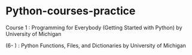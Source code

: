 # Python-courses-practice

Course 1 : 
Programming for Everybody (Getting Started with Python)
by University of Michigan

(6- ) :
Python Functions, Files, and Dictionaries
by University of Michigan

